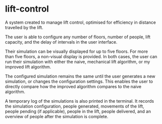 # lift-control
A system created to manage lift control, optimised for efficiency in distance
travelled by the lift.

The user is able to configure any number of floors, number of people, lift
capacity, and the delay of intervals in the user interface.

Their simulation can be visually displayed for up to five floors. For more
than five floors, a non-visual display is provided. In both cases, the user
can run their simulation with either the naive, mechanical lift algorithm, or
my improved lift algorithm.

The configured simulation remains the same until the user generates a new
simulation, or changes the configuration settings. This enables the user to
directly compare how the improved algorithm compares to the naive algorithm.

A temporary log of the simulations is also printed in the terminal. It records
the simulation configuration, people generated, movements of the lift, people
pending (if applicable), people in the lift, people delivered, and an overview
of people after the simulation is complete.